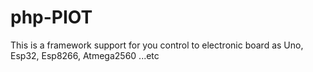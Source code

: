# php-PIOT
This is a framework support for you control to electronic board as Uno, Esp32, Esp8266, Atmega2560 ...etc
